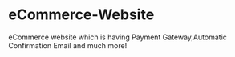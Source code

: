 # eCommerce-Website
eCommerce website which is having Payment Gateway,Automatic Confirmation Email and much more!
